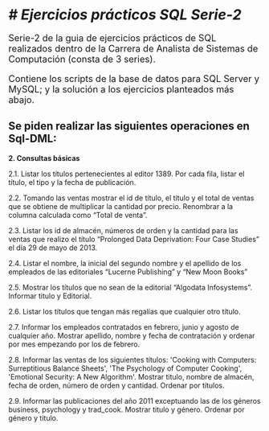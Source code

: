 <h1><em> # Ejercicios prácticos SQL Serie-2 </em></h1>
<p style= "font-size: 18px;">Serie-2 de la guia de ejercicios prácticos de SQL realizados dentro de la Carrera de Analista de Sistemas de Computación (consta de 3 series).</p>
<p style= "font-size: 18px;">Contiene los scripts de la base de datos para SQL Server y MySQL; y la solución a los ejercicios planteados más abajo.</p>
<h2>Se piden realizar las siguientes operaciones en Sql-DML:</h2>
<p><strong>2. Consultas básicas</strong></p>
<p>2.1. Listar los títulos pertenecientes al editor 1389. Por cada fila, listar el título, el tipo y la
fecha de publicación.</p>
<p>2.2. Tomando las ventas mostrar el id de título, el título y el total de ventas que se obtiene
de multiplicar la cantidad por precio. Renombrar a la columna calculada como “Total
de venta”.</p>
<p>2.3. Listar los id de almacén, números de orden y la cantidad para las ventas que realizo el
título “Prolonged Data Deprivation: Four Case Studies” el día 29 de mayo de 2013.</p>
<p>2.4. Listar el nombre, la inicial del segundo nombre y el apellido de los empleados de las
editoriales “Lucerne Publishing” y “New Moon Books”</p>
<p>2.5. Mostrar los títulos que no sean de la editorial “Algodata Infosystems”. Informar titulo
y Editorial.</p>
<p>2.6. Listar los títulos que tengan más regalías que cualquier otro título.</p>
<p>2.7. Informar los empleados contratados en febrero, junio y agosto de cualquier año.
Mostrar apellido, nombre y fecha de contratación y ordenar por mes empezando por
los de febrero.</p>
<p>2.8. Informar las ventas de los siguientes títulos: 'Cooking with Computers: Surreptitious
Balance Sheets', 'The Psychology of Computer Cooking', 'Emotional Security: A New
Algorithm'. Mostrar titulo, nombre de almacén, fecha de orden, número de orden y
cantidad. Ordenar por títulos.</p>
<p>2.9. Informar las publicaciones del año 2011 exceptuando las de los géneros business,
psychology y trad_cook. Mostrar titulo y género. Ordenar por género y titulo.</p>
